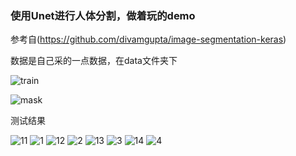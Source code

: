 ### 使用Unet进行人体分割，做着玩的demo

参考自(https://github.com/divamgupta/image-segmentation-keras)

数据是自己采的一点数据，在data文件夹下

![train](https://github.com/TianzhongSong/Unet-for-Person-Segmentation/blob/master/data/11200.jpg)

![mask](https://github.com/TianzhongSong/Unet-for-Person-Segmentation/blob/master/data/11200l.jpg)

测试结果

![11](https://github.com/TianzhongSong/Unet-for-Person-Segmentation/blob/master/data/10296.jpg)
![1](https://github.com/TianzhongSong/Unet-for-Person-Segmentation/blob/master/data/seg_results/10296.jpg)
![12](https://github.com/TianzhongSong/Unet-for-Person-Segmentation/blob/master/data/10297.jpg)
![2](https://github.com/TianzhongSong/Unet-for-Person-Segmentation/blob/master/data/seg_results/10297.jpg)
![13](https://github.com/TianzhongSong/Unet-for-Person-Segmentation/blob/master/data/10298.jpg)
![3](https://github.com/TianzhongSong/Unet-for-Person-Segmentation/blob/master/data/seg_results/10298.jpg)
![14](https://github.com/TianzhongSong/Unet-for-Person-Segmentation/blob/master/data/10299.jpg)
![4](https://github.com/TianzhongSong/Unet-for-Person-Segmentation/blob/master/data/seg_results/10299.jpg)
